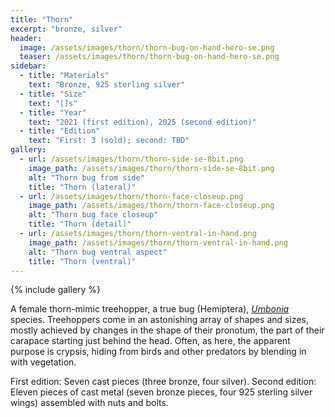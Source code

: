 ```yaml
---
title: "Thorn"
excerpt: "bronze, silver"
header:
  image: /assets/images/thorn/thorn-bug-on-hand-hero-se.png
  teaser: /assets/images/thorn/thorn-bug-on-hand-hero-se.png
sidebar:
  - title: "Materials"
    text: "Bronze, 925 sterling silver"
  - title: "Size"
    text: "[]s"
  - title: "Year"
    text: "2021 (first edition), 2025 (second edition)"
  - title: "Edition"
    text: "First: 3 (sold); second: TBD"
gallery:
  - url: /assets/images/thorn/thorn-side-se-8bit.png
    image_path: /assets/images/thorn/thorn-side-se-8bit.png
    alt: "Thorn bug from side"
    title: "Thorn (lateral)"
  - url: /assets/images/thorn/thorn-face-closeup.png
    image_path: /assets/images/thorn/thorn-face-closeup.png
    alt: "Thorn bug face closeup"
    title: "Thorn (detail)"
  - url: /assets/images/thorn/thorn-ventral-in-hand.png
    image_path: /assets/images/thorn/thorn-ventral-in-hand.png
    alt: "Thorn bug ventral aspect"
    title: "Thorn (ventral)"
---
```

{% include gallery %}

A female thorn-mimic treehopper, a true bug (Hemiptera), <a href='https://en.wikipedia.org/wiki/Umbonia_crassicornis'><i>Umbonia</i></a> species. Treehoppers come in an astonishing array of shapes and sizes, mostly achieved by changes in the shape of their pronotum, the part of their carapace starting just behind the head. Often, as here, the apparent purpose is crypsis, hiding from birds and other predators by blending in with vegetation.

First edition: Seven cast pieces (three bronze, four silver). Second edition: Eleven pieces of cast metal (seven bronze pieces, four 925 sterling silver wings) assembled with nuts and bolts.